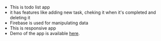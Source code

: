 - This is todo list app
- it has features like adding new task, cheking it when it's completed and deleting it
- Firebase is used for manipulating data
- This is responsive app
- Demo of the app is available [here](https://todo-list-xi-nine.vercel.app/).
